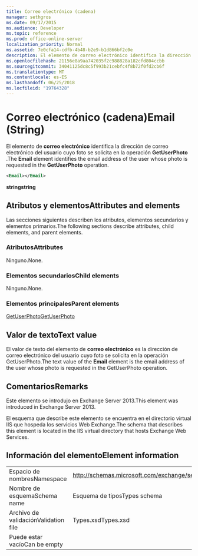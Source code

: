 ```yaml
---
title: Correo electrónico (cadena)
manager: sethgros
ms.date: 09/17/2015
ms.audience: Developer
ms.topic: reference
ms.prod: office-online-server
localization_priority: Normal
ms.assetid: 7e0cfa14-cdfb-4b48-b2e9-b1d866bf2c0e
description: El elemento de correo electrónico identifica la dirección de correo electrónico del usuario cuyo foto se solicita en la operación GetUserPhoto.
ms.openlocfilehash: 21156e8a9aa742035f2c988828a182cfd804ccbb
ms.sourcegitcommit: 34041125dc8c5f993b21cebfc4f8b72f0fd2cb6f
ms.translationtype: MT
ms.contentlocale: es-ES
ms.lasthandoff: 06/25/2018
ms.locfileid: "19764328"
---
```

# <a name="email-string"></a><span data-ttu-id="a2eea-103">Correo electrónico (cadena)</span><span class="sxs-lookup"><span data-stu-id="a2eea-103">Email (String)</span></span>

<span data-ttu-id="a2eea-104">El elemento de **correo electrónico** identifica la dirección de correo electrónico del usuario cuyo foto se solicita en la operación **GetUserPhoto** .</span><span class="sxs-lookup"><span data-stu-id="a2eea-104">The **Email** element identifies the email address of the user whose photo is requested in the **GetUserPhoto** operation.</span></span> 
  
```XML
<Email></Email>
```

 <span data-ttu-id="a2eea-105">**string**</span><span class="sxs-lookup"><span data-stu-id="a2eea-105">**string**</span></span>
## <a name="attributes-and-elements"></a><span data-ttu-id="a2eea-106">Atributos y elementos</span><span class="sxs-lookup"><span data-stu-id="a2eea-106">Attributes and elements</span></span>

<span data-ttu-id="a2eea-107">Las secciones siguientes describen los atributos, elementos secundarios y elementos primarios.</span><span class="sxs-lookup"><span data-stu-id="a2eea-107">The following sections describe attributes, child elements, and parent elements.</span></span>
  
### <a name="attributes"></a><span data-ttu-id="a2eea-108">Atributos</span><span class="sxs-lookup"><span data-stu-id="a2eea-108">Attributes</span></span>

<span data-ttu-id="a2eea-109">Ninguno.</span><span class="sxs-lookup"><span data-stu-id="a2eea-109">None.</span></span>
  
### <a name="child-elements"></a><span data-ttu-id="a2eea-110">Elementos secundarios</span><span class="sxs-lookup"><span data-stu-id="a2eea-110">Child elements</span></span>

<span data-ttu-id="a2eea-111">Ninguno.</span><span class="sxs-lookup"><span data-stu-id="a2eea-111">None.</span></span>
  
### <a name="parent-elements"></a><span data-ttu-id="a2eea-112">Elementos principales</span><span class="sxs-lookup"><span data-stu-id="a2eea-112">Parent elements</span></span>

[<span data-ttu-id="a2eea-113">GetUserPhoto</span><span class="sxs-lookup"><span data-stu-id="a2eea-113">GetUserPhoto</span></span>](getuserphoto.md)
  
## <a name="text-value"></a><span data-ttu-id="a2eea-114">Valor de texto</span><span class="sxs-lookup"><span data-stu-id="a2eea-114">Text value</span></span>

<span data-ttu-id="a2eea-115">El valor de texto del elemento de **correo electrónico** es la dirección de correo electrónico del usuario cuyo foto se solicita en la operación GetUserPhoto.</span><span class="sxs-lookup"><span data-stu-id="a2eea-115">The text value of the **Email** element is the email address of the user whose photo is requested in the GetUserPhoto operation.</span></span> 
  
## <a name="remarks"></a><span data-ttu-id="a2eea-116">Comentarios</span><span class="sxs-lookup"><span data-stu-id="a2eea-116">Remarks</span></span>

<span data-ttu-id="a2eea-117">Este elemento se introdujo en Exchange Server 2013.</span><span class="sxs-lookup"><span data-stu-id="a2eea-117">This element was introduced in Exchange Server 2013.</span></span>
  
<span data-ttu-id="a2eea-118">El esquema que describe este elemento se encuentra en el directorio virtual IIS que hospeda los servicios Web Exchange.</span><span class="sxs-lookup"><span data-stu-id="a2eea-118">The schema that describes this element is located in the IIS virtual directory that hosts Exchange Web Services.</span></span>
  
## <a name="element-information"></a><span data-ttu-id="a2eea-119">Información del elemento</span><span class="sxs-lookup"><span data-stu-id="a2eea-119">Element information</span></span>

|||
|:-----|:-----|
|<span data-ttu-id="a2eea-120">Espacio de nombres</span><span class="sxs-lookup"><span data-stu-id="a2eea-120">Namespace</span></span>  <br/> |http://schemas.microsoft.com/exchange/services/2006/types  <br/> |
|<span data-ttu-id="a2eea-121">Nombre de esquema</span><span class="sxs-lookup"><span data-stu-id="a2eea-121">Schema name</span></span>  <br/> |<span data-ttu-id="a2eea-122">Esquema de tipos</span><span class="sxs-lookup"><span data-stu-id="a2eea-122">Types schema</span></span>  <br/> |
|<span data-ttu-id="a2eea-123">Archivo de validación</span><span class="sxs-lookup"><span data-stu-id="a2eea-123">Validation file</span></span>  <br/> |<span data-ttu-id="a2eea-124">Types.xsd</span><span class="sxs-lookup"><span data-stu-id="a2eea-124">Types.xsd</span></span>  <br/> |
|<span data-ttu-id="a2eea-125">Puede estar vacío</span><span class="sxs-lookup"><span data-stu-id="a2eea-125">Can be empty</span></span>  <br/> ||
   

